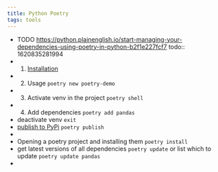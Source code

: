 ```yaml
---
title: Python Poetry
tags: tools
---
```


- TODO https://python.plainenglish.io/start-managing-your-dependencies-using-poetry-in-python-b2f1e227fcf7
  todo:: 1620835281994
-
  1. [Installation](https://python-poetry.org/docs/#windows-powershell-install-instructions)
-
  2. Usage `poetry new poetry-demo`
-
  3. Activate venv in the project `poetry shell`
-
  4. Add dependencies `poetry add pandas`
- deactivate venv `exit`
- [publish to PyPi](https://python-poetry.org/docs/libraries/#publishing-to-pypi) `poetry publish`
-
- Opening a poetry project and installing them `poetry install`
- get latest versions of all dependencies `poetry update` or list which to update `poetry update pandas`
-